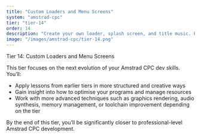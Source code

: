 ```yaml
---
title: "Custom Loaders and Menu Screens"
system: "amstrad-cpc"
tier: "tier-14"
order: 14
description: "Create your own loader, splash screen, and title music. Fully customise the boot experience."
image: "/images/amstrad-cpc/tier-14.png"
---
```


Tier 14: Custom Loaders and Menu Screens

This tier focuses on the next evolution of your Amstrad CPC dev skills.
You’ll:
- Apply lessons from earlier tiers in more structured and creative ways
- Gain insight into how to optimise your programs and manage resources
- Work with more advanced techniques such as graphics rendering, audio synthesis,
  memory management, or toolchain improvement depending on the tier

By the end of this tier, you’ll be significantly closer to professional-level Amstrad CPC development.
